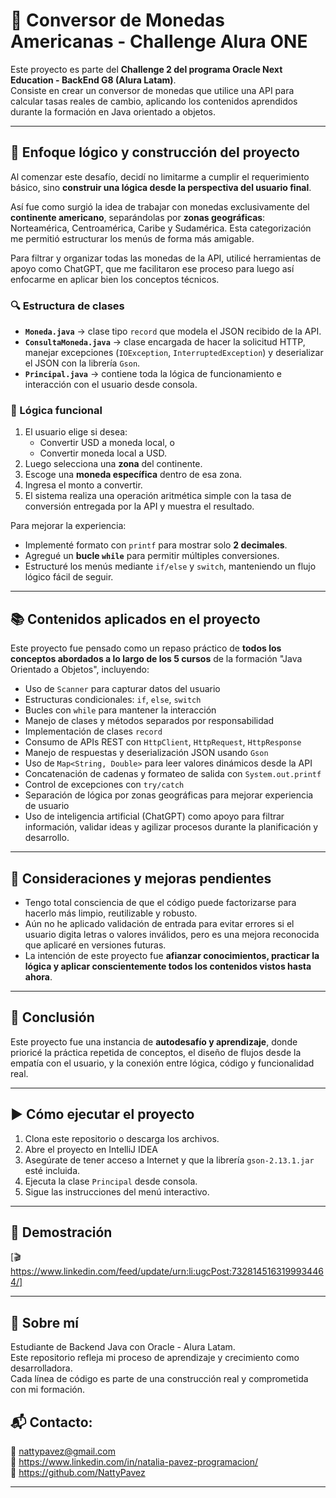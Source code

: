 # 💱 Conversor de Monedas Americanas - Challenge Alura ONE

Este proyecto es parte del **Challenge 2 del programa Oracle Next Education - BackEnd G8 (Alura Latam)**.  
Consiste en crear un conversor de monedas que utilice una API para calcular tasas reales de cambio, aplicando los contenidos aprendidos durante la formación en Java orientado a objetos.

---

## 🧠 Enfoque lógico y construcción del proyecto

Al comenzar este desafío, decidí no limitarme a cumplir el requerimiento básico, sino **construir una lógica desde la perspectiva del usuario final**. 

Así fue como surgió la idea de trabajar con monedas exclusivamente del **continente americano**, separándolas por **zonas geográficas**: Norteamérica, Centroamérica, Caribe y Sudamérica. Esta categorización me permitió estructurar los menús de forma más amigable.

Para filtrar y organizar todas las monedas de la API, utilicé herramientas de apoyo como ChatGPT, que me facilitaron ese proceso para luego así enfocarme en aplicar bien los conceptos técnicos.

### 🔍 Estructura de clases

- **`Moneda.java`** → clase tipo `record` que modela el JSON recibido de la API.
- **`ConsultaMoneda.java`** → clase encargada de hacer la solicitud HTTP, manejar excepciones (`IOException`, `InterruptedException`) y deserializar el JSON con la librería `Gson`.
- **`Principal.java`** → contiene toda la lógica de funcionamiento e interacción con el usuario desde consola.

### 🧭 Lógica funcional

1. El usuario elige si desea:
   - Convertir USD a moneda local, o
   - Convertir moneda local a USD.
2. Luego selecciona una **zona** del continente.
3. Escoge una **moneda específica** dentro de esa zona.
4. Ingresa el monto a convertir.
5. El sistema realiza una operación aritmética simple con la tasa de conversión entregada por la API y muestra el resultado.

Para mejorar la experiencia:
- Implementé formato con `printf` para mostrar solo **2 decimales**.
- Agregué un **bucle `while`** para permitir múltiples conversiones.
- Estructuré los menús mediante `if/else` y `switch`, manteniendo un flujo lógico fácil de seguir.

---

## 📚 Contenidos aplicados en el proyecto

Este proyecto fue pensado como un repaso práctico de **todos los conceptos abordados a lo largo de los 5 cursos** de la formación "Java Orientado a Objetos", incluyendo:

- Uso de `Scanner` para capturar datos del usuario
- Estructuras condicionales: `if`, `else`, `switch`
- Bucles con `while` para mantener la interacción
- Manejo de clases y métodos separados por responsabilidad
- Implementación de clases `record` 
- Consumo de APIs REST con `HttpClient`, `HttpRequest`, `HttpResponse`
- Manejo de respuestas y deserialización JSON usando `Gson`
- Uso de `Map<String, Double>` para leer valores dinámicos desde la API
- Concatenación de cadenas y formateo de salida con `System.out.printf`
- Control de excepciones con `try/catch`
- Separación de lógica por zonas geográficas para mejorar experiencia de usuario
- Uso de inteligencia artificial (ChatGPT) como apoyo para filtrar información, validar ideas y agilizar procesos durante la planificación y desarrollo.

---

## 🚧 Consideraciones y mejoras pendientes

- Tengo total consciencia de que el código puede factorizarse para hacerlo más limpio, reutilizable y robusto.
- Aún no he aplicado validación de entrada para evitar errores si el usuario digita letras o valores inválidos, pero es una mejora reconocida que aplicaré en versiones futuras.
- La intención de este proyecto fue **afianzar conocimientos, practicar la lógica y aplicar conscientemente todos los contenidos vistos hasta ahora**.

---

## 🏁 Conclusión

Este proyecto fue una instancia de **autodesafío y aprendizaje**, donde prioricé la práctica repetida de conceptos, el diseño de flujos desde la empatía con el usuario, y la conexión entre lógica, código y funcionalidad real.

---

## ▶️ Cómo ejecutar el proyecto

1. Clona este repositorio o descarga los archivos.
2. Abre el proyecto en IntelliJ IDEA 
3. Asegúrate de tener acceso a Internet y que la librería `gson-2.13.1.jar` esté incluida.
4. Ejecuta la clase `Principal` desde consola.
5. Sigue las instrucciones del menú interactivo.

---

## 🎥 Demostración

[🎬 https://www.linkedin.com/feed/update/urn:li:ugcPost:7328145163199934464/]

---

## 📌 Sobre mí

Estudiante de Backend Java con Oracle - Alura Latam.  
Este repositorio refleja mi proceso de aprendizaje y crecimiento como desarrolladora.  
Cada línea de código es parte de una construcción real y comprometida con mi formación.

## 📬 Contacto:

📧 nattypavez@gmail.com   
💼 https://www.linkedin.com/in/natalia-pavez-programacion/  
🐙 https://github.com/NattyPavez

---

